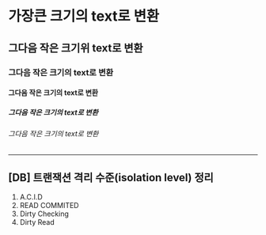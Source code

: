 # 가장큰 크기의 text로 변환
## 그다음 작은 크기위 text로 변환
### 그다음 작은 크기의 text로 변환
#### 그다음 작은 크기의 text로 변환
##### 그다음 작은 크기의 text로 변환
###### 그다음 작은 크기의 text로 변환


------------------------------------------------------------------------------------------------------------------------
[DB] 트랜잭션 격리 수준(isolation level) 정리
------------------------------------------------------------------------------------------------------------------------

1. A.C.I.D
2. READ COMMITED
3. Dirty Checking
4. Dirty Read 

